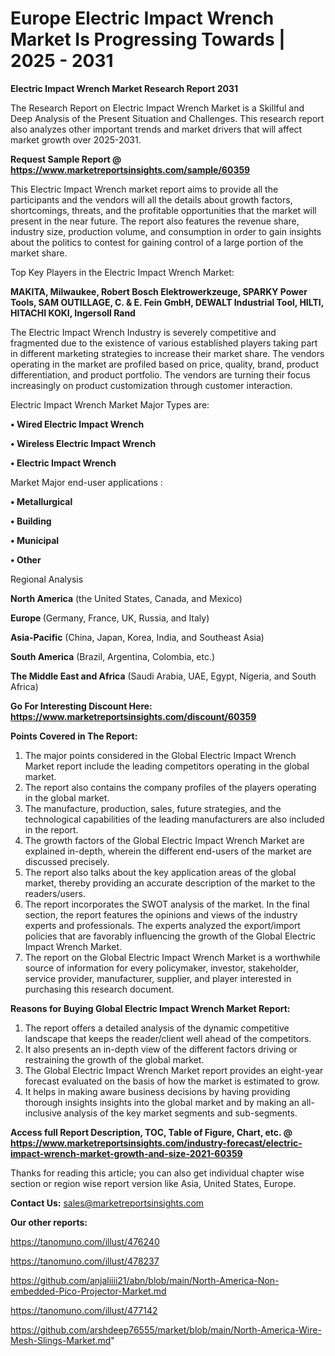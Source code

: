  # Europe Electric Impact Wrench Market Is Progressing Towards | 2025 - 2031

<strong>Electric Impact Wrench Market Research Report 2031</strong>

The Research Report on Electric Impact Wrench Market is a Skillful and Deep Analysis of the Present Situation and Challenges. This research report also analyzes other important trends and market drivers that will affect market growth over 2025-2031.

<strong>Request Sample Report @ <a href=https://www.marketreportsinsights.com/sample/60359>https://www.marketreportsinsights.com/sample/60359</a></strong>

This Electric Impact Wrench market report aims to provide all the participants and the vendors will all the details about growth factors, shortcomings, threats, and the profitable opportunities that the market will present in the near future. The report also features the revenue share, industry size, production volume, and consumption in order to gain insights about the politics to contest for gaining control of a large portion of the market share.

Top Key Players in the Electric Impact Wrench Market:

<strong>MAKITA, Milwaukee, Robert Bosch Elektrowerkzeuge, SPARKY Power Tools, SAM OUTILLAGE, C. & E. Fein GmbH, DEWALT Industrial Tool, HILTI, HITACHI KOKI, Ingersoll Rand</strong>

The Electric Impact Wrench Industry is severely competitive and fragmented due to the existence of various established players taking part in different marketing strategies to increase their market share. The vendors operating in the market are profiled based on price, quality, brand, product differentiation, and product portfolio. The vendors are turning their focus increasingly on product customization through customer interaction.

Electric Impact Wrench Market Major Types are:

<strong>• Wired Electric Impact Wrench

• Wireless Electric Impact Wrench

• Electric Impact Wrench</strong>

Market Major end-user applications :

<strong>• Metallurgical

• Building

• Municipal

• Other</strong>

Regional Analysis

</u><strong><b>North America</b></strong> (the United States, Canada, and Mexico)

<strong><b>Europe </b></strong>(Germany, France, UK, Russia, and Italy)

<strong><b>Asia-Pacific</b></strong> (China, Japan, Korea, India, and Southeast Asia)

<strong><b>South America</b></strong> (Brazil, Argentina, Colombia, etc.)

<strong><b>The Middle East and Africa</b></strong> (Saudi Arabia, UAE, Egypt, Nigeria, and South Africa)

<strong>Go For Interesting Discount Here: <a href=https://www.marketreportsinsights.com/discount/60359>https://www.marketreportsinsights.com/discount/60359</a></strong>

<strong>Points Covered in The Report:</strong>
<ol>
  <li>The major points considered in the Global Electric Impact Wrench Market report include the leading competitors operating in the global market.</li>
  <li>The report also contains the company profiles of the players operating in the global market.</li>
  <li>The manufacture, production, sales, future strategies, and the technological capabilities of the leading manufacturers are also included in the report.</li>
  <li>The growth factors of the Global Electric Impact Wrench Market are explained in-depth, wherein the different end-users of the market are discussed precisely.</li>
  <li>The report also talks about the key application areas of the global market, thereby providing an accurate description of the market to the readers/users.</li>
  <li>The report incorporates the SWOT analysis of the market. In the final section, the report features the opinions and views of the industry experts and professionals. The experts analyzed the export/import policies that are favorably influencing the growth of the Global Electric Impact Wrench Market.</li>
  <li>The report on the Global Electric Impact Wrench Market is a worthwhile source of information for every policymaker, investor, stakeholder, service provider, manufacturer, supplier, and player interested in purchasing this research document.</li>
</ol>
<strong>Reasons for Buying Global Electric Impact Wrench Market Report:</strong>

<ol>
  <li>The report offers a detailed analysis of the dynamic competitive landscape that keeps the reader/client well ahead of the competitors.</li>
  <li>It also presents an in-depth view of the different factors driving or restraining the growth of the global market.</li>
  <li>The Global Electric Impact Wrench Market report provides an eight-year forecast evaluated on the basis of how the market is estimated to grow.</li>
  <li>It helps in making aware business decisions by having providing thorough insights insights into the global market and by making an all-inclusive analysis of the key market segments and sub-segments.</li>
</ol>
<strong>Access full Report Description, TOC, Table of Figure, Chart, etc. @ <a href=https://www.marketreportsinsights.com/industry-forecast/electric-impact-wrench-market-growth-and-size-2021-60359>https://www.marketreportsinsights.com/industry-forecast/electric-impact-wrench-market-growth-and-size-2021-60359</a></strong>


Thanks for reading this article; you can also get individual chapter wise section or region wise report version like Asia, United States, Europe.

<strong>Contact Us:</strong>
sales@marketreportsinsights.com

<strong>Our other reports:</strong>

<a href=https://tanomuno.com/illust/476240>https://tanomuno.com/illust/476240</a>

<a href=https://tanomuno.com/illust/478237>https://tanomuno.com/illust/478237</a>

<a href=https://github.com/anjaliiii21/abn/blob/main/North-America-Non-embedded-Pico-Projector-Market.md>https://github.com/anjaliiii21/abn/blob/main/North-America-Non-embedded-Pico-Projector-Market.md</a>

<a href=https://tanomuno.com/illust/477142>https://tanomuno.com/illust/477142</a>

<a href=https://github.com/arshdeep76555/market/blob/main/North-America-Wire-Mesh-Slings-Market.md>https://github.com/arshdeep76555/market/blob/main/North-America-Wire-Mesh-Slings-Market.md</a>"
